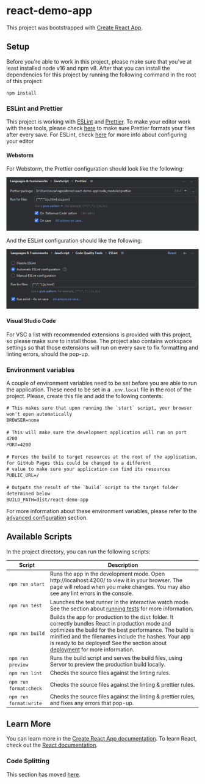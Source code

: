 # react-demo-app

This project was bootstrapped with [Create React App](https://github.com/facebook/create-react-app).

## Setup

Before you're able to work in this project, please make sure that you've at least installed node v16 and npm v8.
After that you can install the dependencies for this project by running the following command in the root of this project:

```shell
npm install
```

### ESLint and Prettier

This project is working with [ESLint](https://eslint.org/) and [Prettier](https://prettier.io/).
To make your editor work with these tools, please check [here](https://prettier.io/docs/en/editors.html) to make sure
Prettier formats your files after every save. For ESLint, check
[here](https://eslint.org/docs/latest/use/integrations#editors) for more info about configuring your editor 

#### Webstorm

For Webstorm, the Prettier configuration should look like the following:

![webstorm-prettier-config.png](documentation/images/webstorm-prettier-config.png)

And the ESLint configuration should like the following:

![webstorm-eslint-config.png](documentation/images/webstorm-eslint-config.png)

#### Visual Studio Code

For VSC a list with recommended extensions is provided with this project, so please make sure to install those.
The project also contains workspace settings so that those extensions will run on every save to fix formatting and linting
errors, should the pop-up.

### Environment variables

A couple of environment variables need to be set before you are able to run the application. These need to be set in a
`.env.local` file in the root of the project. Please, create this file and add the following contents:

```
# This makes sure that upon running the `start` script, your browser won't open automatically
BROWSER=none

# This will make sure the development application will run on port 4200
PORT=4200

# Forces the build to target resources at the root of the application, for GitHub Pages this could be changed to a different
# value to make sure your application can find its resources
PUBLIC_URL=/

# Outputs the result of the `build` script to the target folder determined below
BUILD_PATH=dist/react-demo-app
```
For more information about these environment variables, please refer to the
[advanced configuration](https://create-react-app.dev/docs/advanced-configuration/) section.

## Available Scripts

In the project directory, you can run the following scripts:

| Script                 | Description                                                                                                                                                                                                                                                                                                                                               |
|------------------------|-----------------------------------------------------------------------------------------------------------------------------------------------------------------------------------------------------------------------------------------------------------------------------------------------------------------------------------------------------------|
| `npm run start`        | Runs the app in the development mode. Open http://localhost:4200/ to view it in your browser. The page will reload when you make changes. You may also see any lint errors in the console.                                                                                                                                                                |
| `npm run test`         | Launches the test runner in the interactive watch mode. See the section about [running tests](https://create-react-app.dev/docs/running-tests/) for more information.                                                                                                                                                                                     |
| `npm run build`        | Builds the app for production to the `dist` folder. It correctly bundles React in production mode and optimizes the build for the best performance. The build is minified and the filenames include the hashes. Your app is ready to be deployed! See the section about [deployment](https://create-react-app.dev/docs/deployment/) for more information. |
| `npm run preview`      | Runs the build script and serves the build files, using Servor to preview the production build locally.                                                                                                                                                                                                                                                   |
| `npm run lint`         | Checks the source files against the linting rules.                                                                                                                                                                                                                                                                                                        |
| `npm run format:check` | Checks the source files against the linting & prettier rules.                                                                                                                                                                                                                                                                                             |
| `npm run format:write` | Checks the source files against the linting & prettier rules, and fixes any errors that pop-up.                                                                                                                                                                                                                                                           |

## Learn More

You can learn more in the [Create React App documentation](https://create-react-app.dev/docs/getting-started/).
To learn React, check out the [React documentation](https://reactjs.org/).

### Code Splitting

This section has moved [here](https://create-react-app.dev/docs/code-splitting/).
